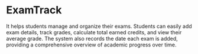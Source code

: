 # ExamTrack
 It helps students manage and organize their exams. Students can easily add exam details, track grades, calculate total earned credits, and view their average grade. The system also records the date each exam is added, providing a comprehensive overview of academic progress over time.
